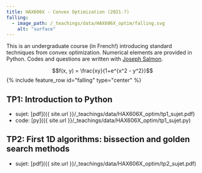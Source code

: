 ```yaml
---
title: HAX606X - Convex Optimization (2021-?)
falling:
  - image_path: /_teachings/data/HAX606X_optim/falling.svg
    alt: "surface"
---
```


This is an undergraduate course (in French!) introducing standard techniques from convex optimization. Numerical elements are provided in Python. Codes and questions are written with [Joseph Salmon](http://josephsalmon.eu).

$$f(x, y) = \frac{xy}{1+e^{x^2 - y^2}}$$
{% include feature_row id="falling" type="center" %}

## TP1: Introduction to Python

- sujet: [pdf]({{ site.url }}/_teachings/data/HAX606X_optim/tp1_sujet.pdf)
- code: [py]({{ site.url }}/_teachings/data/HAX606X_optim/tp1_sujet.py)

## TP2: First 1D algorithms: bissection and golden search methods

- sujet: [pdf]({{ site.url }}/_teachings/data/HAX606X_optim/tp2_sujet.pdf)